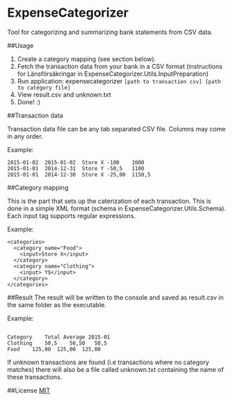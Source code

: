 ExpenseCategorizer
==================

Tool for categorizing and summarizing bank statements from CSV data.

##Usage
1. Create a category mapping (see section below).
2. Fetch the transaction data from your bank in a CSV format (instructions for Länsförsäkringar in ExpenseCategorizer.Utils.InputPreparation)
3. Run application: expensecategorizer `[path to transaction csv] [path to category file]`
4. View result.csv and unknown.txt
5. Done! :) 

##Transaction data

Transaction data file can be any tab separated CSV file. Columns may come in any order.

Example:
```
2015-01-02	2015-01-02	Store X	-100	1000
2015-01-01	2014-12-31	Store Y	-50,5	1100	
2015-01-01	2014-12-30	Store X	-25,00	1150,5
```

##Category mapping

This is the part that sets up the caterization of each transaction. This is done in a simple XML format (schema in ExpenseCategorizer.Utils.Schema).
Each input tag supports regular expressions.

Example:
```
<categories>
  <category name="Food">
    <input>Store X</input>
  </category>
  <category name="Clothing">
    <input> Y$</input>
  </category>
</categories>

```

##Result
The result will be written to the console and saved as result.csv in the same folder as the executable.

Example:
```

Category	Total Average 2015-01
Clothing	50,5	50,50	50,5
Food	125,00	125,00	125,00

```

If unknown transactions are found (i.e transactions where no category matches) there will also be a file called unknown.txt 
containing the name of these transactions.

##License
[MIT](https://github.com/smatsson/ExpenseCategorizer/blob/master/LICENSE)
